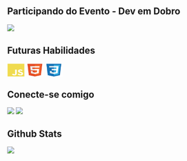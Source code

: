 ## Participando do Evento - Dev em Dobro
<img src="https://devemdobro.com/wp-content/webp-express/webp-images/uploads/2023/02/PNG-Semana-do-zero-ao-programador-contratado-300x125.png.webp" width="200px"/>
<h2>Futuras Habilidades</h2>
<div style="display: inline_block">
  <img align="center" alt="Js" height="30" width="40" src="https://raw.githubusercontent.com/devicons/devicon/master/icons/javascript/javascript-plain.svg">
  <img align="center" alt="HTML" height="30" width="40" src="https://raw.githubusercontent.com/devicons/devicon/master/icons/html5/html5-original.svg">
  <img align="center" alt="CSS" height="30" width="40" src="https://raw.githubusercontent.com/devicons/devicon/master/icons/css3/css3-original.svg">
</div>
<h2>Conecte-se comigo</h2>
<div>
  <img src="https://img.shields.io/badge/WhatsApp-25D366?style=for-the-badge&logo=whatsapp&logoColor=white)](https://wa.me/D+55+83+989105579"/>
  <img src="https://img.shields.io/badge/Gmail-333333?style=for-the-badge&logo=gmail&logoColor=red)](mailto:wallenbergandrade@gmail.com"/>
</div>
<h2>Github Stats</h2>
<div>
   <a href="https://github.com/ads-wallenberg">
   <img height="180em" src="https://github-readme-stats.vercel.app/api?username=ads-wallenberg&show_icons=true&theme=tokyonight&include_all_commits=true&count_private=true"/>
</div>
